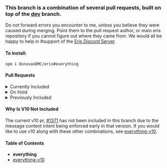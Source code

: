 ### This branch is a combination of several pull requests, built on top of the [dev](https://github.com/abalabahaha/eris/tree/dev) branch.

Do not forward errors you encounter to me, unless you believe they were caused during merging. Point them to the pull request author, or main eris repository if you cannot figure out where they came from. We would all be happy to help in #support of the [Eris Discord Server](https://discord.gg/eris)

#### To Install:

```
npm i DonovanDMC/eris#everything
```

#### Pull Requests

<details>
<summary>Currently Included</summary>
<ul>
<li><a href="https://github.com/macdja38">@macdja38</a> [<a href="https://github.com/abalabahaha/eris/pull/494">Follow http/https redirects when playing song</a>]</li>
<li><a href="https://github.com/bsian03">@bsian03</a> [<a href="https://github.com/abalabahaha/eris/pull/1021">Return void on 204</a>]</li>
<li><a href="https://github.com/molenzwiebel">@molenzwiebel</a> [<a href="https://github.com/abalabahaha/eris/pull/1193">Allow configuring RequestHandler to use HTTP instead of HTTPS</a>]</li>
<li><a href="https://github.com/LJNeon">@LJNeon</a> [<a href="https://github.com/abalabahaha/eris/pull/1227">Standardized parsing errors</a>]</li>
<li><a href="https://github.com/Loliticos">@Loliticos</a> [<a href="https://github.com/abalabahaha/eris/pull/1275">Guild Scheduled Events</a>]</li>
<li><a href="https://github.com/eritbh">@eritbh</a> [<a href="https://github.com/abalabahaha/eris/pull/1276">Use process warnings for deprecations</a>]</li>
<li><a href="https://github.com/DonovanDMC">@DonovanDMC</a> [<a href="https://github.com/abalabahaha/eris/pull/1309">refactor(interactions): Redo types and remove unnecessary data</a>]</li>
<li><a href="https://github.com/Linker-123">@Linker-123</a> [<a href="https://github.com/abalabahaha/eris/pull/1336">Support modals</a>]</li>
<li><a href="https://github.com/bsian03">@bsian03</a> [<a href="https://github.com/abalabahaha/eris/pull/1338">Remove all user account features</a>]</li>
<li><a href="https://github.com/coolcalcacol">@coolcalcacol</a> [<a href="https://github.com/abalabahaha/eris/pull/1358">Attachment type</a>]</li>
<li><a href="https://github.com/flamableassassin">@flamableassassin</a> [<a href="https://github.com/abalabahaha/eris/pull/1369">Adding support for type 24 message</a>]</li>
<li><a href="https://github.com/coolcalcacol">@coolcalcacol</a> [<a href="https://github.com/abalabahaha/eris/pull/1372">feat(permissions): Slash Permissions v2</a>]</li>
<li><a href="https://github.com/DonovanDMC">@DonovanDMC</a> [<a href="https://github.com/abalabahaha/eris/pull/1379">Overall Consistency Fixes & Minor Feature Additions</a>]</li>
<li><a href="https://github.com/DonovanDMC">@DonovanDMC</a> [<a href="https://github.com/abalabahaha/eris/pull/1384">feat(options): Gateway Options</a>]</li>
<li><a href="https://github.com/DonovanDMC">@DonovanDMC</a> [<a href="https://github.com/abalabahaha/eris/pull/1386">Convert remaining #client to #_client</a>]</li>
<li><a href="https://github.com/DonovanDMC">@DonovanDMC</a> [<a href="https://github.com/abalabahaha/eris/pull/1390">feat(AutoModeration): Support Auto Moderation</a>]</li>
</ul>
</details>


<details>
<summary>On Hold</summary>
<ul>
<li>(Several Unsolved Issues) <a href="https://github.com/bsian03">@bsian03</a> [<a href="https://github.com/abalabahaha/eris/pull/1285">Rework file attachments</a>]</li>
<li>(See Explanation At Bottom) <a href="https://github.com/coolcalcacol">@coolcalcacol</a> [<a href="https://github.com/abalabahaha/eris/pull/1341">API v10 changes</a>]</li>
</ul>
</details>


<details>
<summary>Previously Included</summary>
<ul>
<li>(Merged) <a href="https://github.com/bsian03">@bsian03</a> [<a href="https://github.com/abalabahaha/eris/pull/1189">Expose components</a>]</li>
<li>(Merged) <a href="https://github.com/bsian03">@bsian03</a> [<a href="https://github.com/abalabahaha/eris/pull/1212">Type guild features as actual values</a>]</li>
<li>(Merged) <a href="https://github.com/bsian03">@bsian03</a> [<a href="https://github.com/abalabahaha/eris/pull/1213">Expose audit log events 83-85</a>]</li>
<li>(Merged) <a href="https://github.com/bsian03">@bsian03</a> [<a href="https://github.com/abalabahaha/eris/pull/1219">Support guild specific avatars</a>]</li>
<li>(Merged) <a href="https://github.com/iiFDCT">@iiFDCT</a> [<a href="https://github.com/abalabahaha/eris/pull/1238">Add support for user banners</a>]</li>
<li>(Merged) <a href="https://github.com/HeadTriXz">@HeadTriXz</a> [<a href="https://github.com/abalabahaha/eris/pull/1242">Better types for events</a>]</li>
<li>(Merged) <a href="https://github.com/DonovanDMC">@DonovanDMC</a> [<a href="https://github.com/abalabahaha/eris/pull/1252">Sticker Sending</a>]</li>
<li>(Merged) <a href="https://github.com/Catboi8">@Catboi8</a> [<a href="https://github.com/abalabahaha/eris/pull/1254">Tweak eslint.ts</a>]</li>
<li>(Merged) <a href="https://github.com/bsian03">@bsian03</a> [<a href="https://github.com/abalabahaha/eris/pull/1256">Fix/improve handling of rate limit headers</a>]</li>
<li>(Merged) <a href="https://github.com/iiFDCT">@iiFDCT</a> [<a href="https://github.com/abalabahaha/eris/pull/1257">Update permission flag names to match Discord &amp; update guildEmojisAndStickers intent name</a>]</li>
<li>(Merged) <a href="https://github.com/iiFDCT">@iiFDCT</a> [<a href="https://github.com/abalabahaha/eris/pull/1258">Ability to manage stickers, guildStickersUpdate and Guild#stickers</a>]</li>
<li>(Merged) <a href="https://github.com/bsian03">@bsian03</a> [<a href="https://github.com/abalabahaha/eris/pull/1261">Warn when invalid intent is supplied</a>]</li>
<li>(Merged) <a href="https://github.com/DonovanDMC">@DonovanDMC</a> [<a href="https://github.com/abalabahaha/eris/pull/1271">Several Constants Changes/Additions</a>]</li>
<li>(Merged) <a href="https://github.com/DonovanDMC">@DonovanDMC</a> [<a href="https://github.com/abalabahaha/eris/pull/1277">make id optional for some events</a>]</li>
<li>(Merged) <a href="https://github.com/iiFDCT">@iiFDCT</a> [<a href="https://github.com/abalabahaha/eris/pull/1278">Role icon support</a>]</li>
<li>(Merged) <a href="https://github.com/bsian03">@bsian03</a> [<a href="https://github.com/abalabahaha/eris/pull/1279">Discord API V9</a>]</li>
<li>(Merged) <a href="https://github.com/Catboi8">@Catboi8</a> [<a href="https://github.com/abalabahaha/eris/pull/1280">Support Interactions</a>]</li>
<li>(Merged) <a href="https://github.com/Catboi8">@Catboi8</a> [<a href="https://github.com/abalabahaha/eris/pull/1283">feat(connect): Add token check</a>]</li>
<li>(Merged) <a href="https://github.com/bsian03">@bsian03</a> [<a href="https://github.com/abalabahaha/eris/pull/1290">Prevent heartbeat during identify</a>]</li>
<li>(Merged) <a href="https://github.com/Catboi8">@Catboi8</a> [<a href="https://github.com/abalabahaha/eris/pull/1292">Interactions MinMax</a>]</li>
<li>(Merged) <a href="https://github.com/bsian03">@bsian03</a> [<a href="https://github.com/abalabahaha/eris/pull/1305">fix(typings): add static keyword for Interaction.from</a>]</li>
<li>(Merged) <a href="https://github.com/frobinsonj">@frobinsonj</a> [<a href="https://github.com/abalabahaha/eris/pull/1311">Fix typing for `Message.createThreadWithMessage`</a>]</li>
<li>(Merged) <a href="https://github.com/bsian03">@bsian03</a> [<a href="https://github.com/abalabahaha/eris/pull/1314">fix(interactions): Missing file redirect in createMessage</a>]</li>
<li>(Merged) <a href="https://github.com/bsian03">@bsian03</a> [<a href="https://github.com/abalabahaha/eris/pull/1318">fix(Member): Parse Member#premiumSince to timestamp</a>]</li>
<li>(Merged) <a href="https://github.com/james58899">@james58899</a> [<a href="https://github.com/abalabahaha/eris/pull/1323">Fix bitwise overflow</a>]</li>
<li>(Merged) <a href="https://github.com/bsian03">@bsian03</a> [<a href="https://github.com/abalabahaha/eris/pull/1325">fix(slash): Snake case defaultPermissions to payload</a>]</li>
<li>(Merged) <a href="https://github.com/xaxim">@xaxim</a> [<a href="https://github.com/abalabahaha/eris/pull/1328">Allows multiple channel position changes in a single request</a>]</li>
<li>(Merged) <a href="https://github.com/jimchen5209">@jimchen5209</a> [<a href="https://github.com/abalabahaha/eris/pull/1332">Try to fix receive stream event lost after reconnect</a>]</li>
<li>(Folded Into 1309) <a href="https://github.com/DonovanDMC">@DonovanDMC</a> [<a href="https://github.com/abalabahaha/eris/pull/1335">feat(interactions): Localization</a>]</li>
<li>(Merged) <a href="https://github.com/curtisf">@curtisf</a> [<a href="https://github.com/abalabahaha/eris/pull/1344">Handle Shared Ratelimits & Parse retryAfter Correctly</a>]</li>
<li>(Merged) <a href="https://github.com/thetimtoy">@thetimtoy</a> [<a href="https://github.com/abalabahaha/eris/pull/1351">fix(typings): outdated `EventListeners.channelCreate` type</a>]</li>
<li>(Merged) <a href="https://github.com/eritbh">@eritbh</a> [<a href="https://github.com/abalabahaha/eris/pull/1355">fix(constants): Include manageThreads, manageEvents in Permissions.all</a>]</li>
<li>(Merged) <a href="https://github.com/bsian03">@bsian03</a> [<a href="https://github.com/abalabahaha/eris/pull/1359">fix(Message): Jumplink throwing on DM messages</a>]</li>
<li>(Merged) <a href="https://github.com/HeadTriXz">@HeadTriXz</a> [<a href="https://github.com/abalabahaha/eris/pull/1363">Support guild bans pagination</a>]</li>
<li>(Merged) <a href="https://github.com/Dramex">@Dramex</a> [<a href="https://github.com/abalabahaha/eris/pull/1366">fix updating bot username, avatar, discriminator returns undefined</a>]</li>
<li>(Merged) <a href="https://github.com/DonovanDMC">@DonovanDMC</a> [<a href="https://github.com/abalabahaha/eris/pull/1367">fix(getGuildAuditLog): Users Being Added To Cache Too late</a>]</li>
<li>(Various Issues) <a href="https://github.com/oathompsonjones">@oathompsonjones</a> [<a href="https://github.com/abalabahaha/eris/pull/1368">Corrected various typings</a>]</li>
<li>(Merged) <a href="https://github.com/HcgRandon">@HcgRandon</a> [<a href="https://github.com/abalabahaha/eris/pull/1370">Improved max_concurrency aware ShardManager</a>]</li>
<li>(Merged) <a href="https://github.com/DonovanDMC">@DonovanDMC</a> [<a href="https://github.com/abalabahaha/eris/pull/1376">fix(createRole): Split options into separate overloads</a>]</li>

</ul>
</details>


#### Why Is V10 Not Included
The current v10 pr, [#1371](https://github.com/abalabahaha/eris/pull/1371) has not been included in this branch due to the message content intent being enforced early in that version. If you would like to use v10 along with these other combinations, see [everything-v10](https://github.com/DonovanDMC/eris/tree/everything-v10).

#### Table of Contents

- **everything**
- [everything-v10](https://github.com/DonovanDMC/eris/tree/everything-v10)
